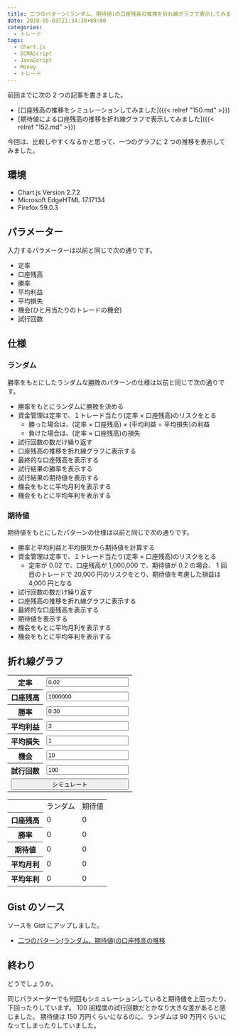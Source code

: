 ```yaml
---
title: 二つのパターン(ランダム、期待値)の口座残高の推移を折れ線グラフで表示してみました
date: 2018-05-03T21:34:38+09:00
categories:
  - トレード
tags:
  - Chart.js
  - ECMAScript
  - JavaScript
  - Money
  - トレード
---
```


前回までに次の 2 つの記事を書きました。

* [口座残高の推移をシミュレーションしてみました]({{< relref "150.md" >}})
* [期待値による口座残高の推移を折れ線グラフで表示してみました]({{< relref "152.md" >}})

今回は、比較しやすくなるかと思って、一つのグラフに 2 つの推移を表示してみました。

<!--more-->

<script src="//cdnjs.cloudflare.com/ajax/libs/Chart.js/2.7.2/Chart.bundle.min.js"></script>

## 環境

* Chart.js Version 2.7.2
* Microsoft EdgeHTML 17.17134
* Firefox 59.0.3

## パラメーター

入力するパラメーターは以前と同じで次の通りです。

* 定率
* 口座残高
* 勝率
* 平均利益
* 平均損失
* 機会(ひと月当たりのトレードの機会)
* 試行回数

## 仕様

### ランダム

勝率をもとにしたランダムな勝敗のパターンの仕様は以前と同じで次の通りです。

* 勝率をもとにランダムに勝敗を決める
* 資金管理は定率で、１トレード当たり(定率 × 口座残高)のリスクをとる
  * 勝った場合は、(定率 × 口座残高) × (平均利益 ÷ 平均損失)の利益
  * 負けた場合は、(定率 × 口座残高)の損失
* 試行回数の数だけ繰り返す
* 口座残高の推移を折れ線グラフに表示する
* 最終的な口座残高を表示する
* 試行結果の勝率を表示する
* 試行結果の期待値を表示する
* 機会をもとに平均月利を表示する
* 機会をもとに平均年利を表示する

### 期待値

期待値をもとにしたパターンの仕様は以前と同じで次の通りです。

* 勝率と平均利益と平均損失から期待値を計算する
* 資金管理は定率で、１トレード当たり(定率 × 口座残高)のリスクをとる
  * 定率が 0.02 で、口座残高が 1,000,000 で、期待値が 0.2 の場合、 1 回目のトレードで 20,000 円のリスクをとり、期待値を考慮した損益は 4,000 円となる
* 試行回数の数だけ繰り返す
* 口座残高の推移を折れ線グラフに表示する
* 最終的な口座残高を表示する
* 期待値を表示する
* 機会をもとに平均月利を表示する
* 機会をもとに平均年利を表示する

## 折れ線グラフ

<style>
  input#simulate {
    width: 100%;
  }
  input.error {
    background-color: red;
  }
  span#message {
    color: red;
  }
</style>

<div>
  <form>
    <table>
      <tr>
        <th>定率</th>
        <td><input type="text" id="fr" placeholder="0.02" value="0.02"></td>
      </tr>
      <tr>
        <th>口座残高</th>
        <td><input type="text" id="ab" placeholder="1000000" value="1000000"></td>
      </tr>
      <tr>
        <th>勝率</th>
        <td><input type="text" id="wr" placeholder="0.30" value="0.30"></td>
      </tr>
      <tr>
        <th>平均利益</th>
        <td><input type="text" id="ap" placeholder="3" value="3"></td>
      </tr>
      <tr>
        <th>平均損失</th>
        <td><input type="text" id="al" placeholder="1" value="1"></td>
      </tr>
      <tr>
        <th>機会</th>
        <td><input type="text" id="o" placeholder="10" value="10"></td>
      </tr>
      <tr>
        <th>試行回数</th>
        <td><input type="text" id="t" placeholder="100" value="100"></td>
      </tr>
      <tr>
        <td colspan="2"><input type="button" id="simulate" value="シミュレート"></td>
      </tr>
    </table>
  </form>
  <span id="message"></span>
</div>

<div height="320" width="640">
  <canvas id="canvas"></canvas>
</div>

<div>
  <table>
    <tr>
      <th></th>
      <td>ランダム</td>
      <td>期待値</td>
    </tr>
    <tr>
      <th>口座残高</th>
      <td><span id="rab">0</span></td>
      <td><span id="rab2">0</span></td>
    </tr>
    <tr>
      <th>勝率</th>
      <td><span id="rwr">0</span></td>
      <td><span id="rwr2">0</span></td>
    </tr>
    <tr>
      <th>期待値</th>
      <td><span id="rev">0</span></td>
      <td><span id="rev2">0</span></td>
    </tr>
    <tr>
      <th>平均月利</th>
      <td><span id="rm">0</span></td>
      <td><span id="rm2">0</span></td>
    </tr>
    <tr>
      <th>平均年利</th>
      <td><span id="ra">0</span></td>
      <td><span id="ra2">0</span></td>
    </tr>
  </table>
</div>

<script>
  const local = {
    chart: null,
    comma: number => number.toLocaleString(),
    round: (number, precision) => {
      const factor = Math.pow(10, precision);
      return Math.round(number * factor) / factor;
    },
    last: array => array[array.length - 1],
    sum: array => array.reduce((p, cv) => p + cv, 0),
    average: array => local.sum(array) / array.length,
    validate: ids => {
      document.getElementById('message').textContent = '';
      const entered = id => {
        const e = document.getElementById(id);
        const isValid = !(e.value.length === 0 || isNaN(e.value));
        e.className = isValid ? '' : 'error';
        return isValid;
      };
      if (!ids.every(entered)) {
        document.getElementById('message').textContent = 'パラメーターを数字で入力してください。';
        return false;
      }
      if (Number(document.getElementById('t').value) > 2000) {
        document.getElementById('message').textContent = '試行回数は 2000 以内で入力してください。';
        return false;
      }
      return true;
    },
    parameters: ids => {
      return ids.reduce((p, cv) => {
        p[cv] = Number(document.getElementById(cv).value);
        return p;
      }, {});
    },
    w: wr => Math.random() < wr,
    rrr: (ap, al) => ap / al,
    pl: (ab, fr, w, rrr) => Math.floor(ab * fr * (w ? rrr : -1)),
    ab: (ab, fr, w, rrr) => ab + local.pl(ab, fr, w, rrr),
    ab2: (ab, fr, ev, i) => Math.floor(ab * Math.pow(1 + fr * ev, i)),
    wr: array => array.filter(v => v).length / array.length,
    ev: (wr, rrr) => (wr * rrr / 1) - (1 - wr * (1 / 1)),
    pr: (ab, o, monthly, annual) => {
      const times = monthly ? o : annual ? o * 12 : 0;
      const p = [...Array(Math.ceil(ab.length / times)).keys()]
        .map(v => ab.filter((v2, i2) => v * times <= i2 && i2 <= (v + 1) * times))
        .filter(v => v.length > 1)
        .map(v => (local.last(v) - v[0]) / v[0]);
      return local.average(p);
    },
    simulate: (parameters) => {
      const result = {};
      const w = [...Array(parameters.t).keys()].map(() => local.w(parameters.wr));
      const rrr = local.rrr(parameters.ap, parameters.al);
      result.ab = w.reduce((p, cv) => {
        p.push(local.ab(local.last(p), parameters.fr, cv, rrr));
        return p;
      }, Array.of(parameters.ab));
      result.wr = local.wr(w);
      result.ev = local.ev(result.wr, rrr);
      result.monthly = local.pr(result.ab, parameters.o, true, false);
      result.annual = local.pr(result.ab, parameters.o, false, true);
      return result;
    },
    simulate2: (parameters) => {
      const result = {};
      const rrr = local.rrr(parameters.ap, parameters.al);
      result.wr = parameters.wr;
      result.ev = local.ev(parameters.wr, rrr);
      result.ab = [...Array(parameters.t + 1).keys()]
        .map((v, i, a) => local.ab2(parameters.ab, parameters.fr, result.ev, i));
      result.monthly = local.pr(result.ab, parameters.o, true, false);
      result.annual = local.pr(result.ab, parameters.o, false, true);
      return result;
    },
    plot: () => {
      const ids = ['fr', 'ab', 'wr', 'ap', 'al', 'o', 't'];
      if (!local.validate(ids)) return;
      const parameters = local.parameters(ids);
      const result = local.simulate(parameters);
      if (!result.hasOwnProperty('ab')) return;
      local.chart.data.datasets[0].data = result.ab;
      local.chart.data.labels = result.ab.map((v, i) => i);
      local.chart.update();
      document.getElementById('rab').textContent = local.last(result.ab).toLocaleString();
      document.getElementById('rwr').textContent = local.round(result.wr, 2);
      document.getElementById('rev').textContent = local.round(result.ev, 2);
      document.getElementById('rm').textContent = local.round(result.monthly, 2).toLocaleString();
      document.getElementById('ra').textContent = local.round(result.annual, 2).toLocaleString();
      const result2 = local.simulate2(parameters);
      if (!result2.hasOwnProperty('ab')) return;
      local.chart.data.datasets[1].data = result2.ab;
      local.chart.data.labels = result2.ab.map((v, i) => i);
      local.chart.update();
      document.getElementById('rab2').textContent = local.last(result2.ab).toLocaleString();
      document.getElementById('rwr2').textContent = local.round(result2.wr, 2);
      document.getElementById('rev2').textContent = local.round(result2.ev, 2);
      document.getElementById('rm2').textContent = local.round(result2.monthly, 2).toLocaleString();
      document.getElementById('ra2').textContent = local.round(result2.annual, 2).toLocaleString();
    }
  };
  document.getElementById('simulate').addEventListener('click', () => {
    local.plot();
  });
  window.addEventListener('load', () => {
    const ctx = document.getElementById('canvas').getContext('2d');
    const chartColors = {
      red: 'rgb(255, 99, 132)',
      orange: 'rgb(255, 159, 64)',
      yellow: 'rgb(255, 205, 86)',
      green: 'rgb(75, 192, 192)',
      blue: 'rgb(54, 162, 235)',
      purple: 'rgb(153, 102, 255)',
      grey: 'rgb(201, 203, 207)'
    };
    const data = {
      datasets: [
        {
          backgroundColor: chartColors.red,
          borderColor: chartColors.red,
          data: [],
          fill: false,
          label: 'ランダム'
        },
        {
          backgroundColor: chartColors.blue,
          borderColor: chartColors.blue,
          data: [],
          fill: false,
          label: '期待値'
        }
      ],
      labels: []
    };
    const options = {
      scales: {
        yAxes: [{
          ticks: {
            userCallback: local.comma
          }
        }]
      },
      tooltips: {
        callbacks: {
          label: (tooltipItem, data) => data.datasets[tooltipItem.datasetIndex].label + ': ' + local.comma(tooltipItem.yLabel)
        }
      }
    };
    local.chart = new Chart(ctx, {
      data: data,
      options: options,
      type: 'line'
    });
    local.plot();
  });
</script>

## Gist のソース

ソースを Gist にアップしました。

* [二つのパターン(ランダム、期待値)の口座残高の推移](https://gist.github.com/va2577/3323ca6afc2c9e6ca64663ded2246dc0)

## 終わり

どうでしょうか。

同じパラメーターでも何回もシミュレーションしていると期待値を上回ったり、下回ったりしています。
100 回程度の試行回数だとかなり大きな差があると感じました。
期待値は 150 万円くらいになるのに、ランダムは 90 万円くらいになってしまったりしていました。
